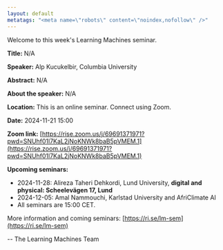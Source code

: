```yaml
---
layout: default
metatags: "<meta name=\"robots\" content=\"noindex,nofollow\" />"
---
```

Welcome to this week's Learning Machines seminar.

**Title:** N/A

**Speaker:** Alp Kucukelbir, Columbia University

**Abstract:** N/A

**About the speaker:** N/A

**Location:** This is an online seminar. Connect using Zoom.

**Date:** 2024-11-21 15:00

**Zoom link:** [https://rise.zoom.us/j/69691371971?pwd=SNUhf01l7KaL2jNoKNWk8baB5pVMEM.1](https://rise.zoom.us/j/69691371971?pwd=SNUhf01l7KaL2jNoKNWk8baB5pVMEM.1)

**Upcoming seminars:**

* 2024-11-28: Alireza Taheri Dehkordi, Lund University, **digital and physical: Scheelevägen 17, Lund**
* 2024-12-05: Amal Nammouchi, Karlstad University and AfriClimate AI
* All seminars are 15:00 CET.

More information and coming seminars: [https://ri.se/lm-sem](https://ri.se/lm-sem)

-- The Learning Machines Team

